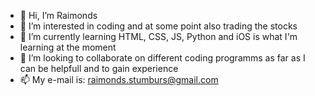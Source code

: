 - 👋 Hi, I’m Raimonds
- 👀 I’m interested in coding and at some point also trading the stocks
- 🌱 I’m currently learning HTML, CSS, JS, Python and iOS is what I'm learning at the moment
- 💞️ I’m looking to collaborate on different coding programms as far as I can be helpfull and to gain experience
- 📫 My e-mail is: raimonds.stumburs@gmail.com

<!---
Klaidons/Klaidons is a ✨ special ✨ repository because its `README.md` (this file) appears on your GitHub profile.
You can click the Preview link to take a look at your changes.
--->
